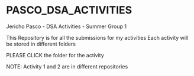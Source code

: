 # PASCO_DSA_ACTIVITIES
Jericho Pasco - DSA Activities - Summer Group 1

This Repository is for all the submissions for my activities
Each activity will be stored in different folders

PLEASE CLICK the folder for the activity

NOTE: Activity 1 and 2 are in different repositories
